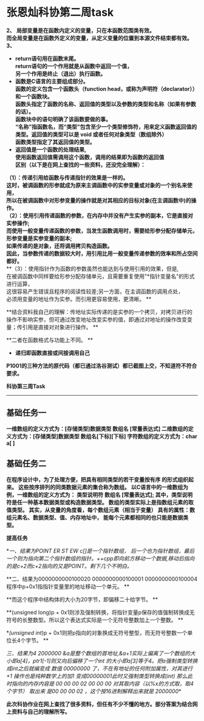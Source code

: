 # 张恩灿科协第二周task

**2、**
**局部变量是在函数内定义的变量，只在本函数范围类有效。  
而全局变量是在函数外定义的变量，从定义变量的位置到本源文件结束都有效。**  
**3、** 

- **return语句用在函数末尾。**  
  **return语句的一个作用就是从函数中返回一个值，**  
  **另一个作用是终止（退出）执行函数。**
- **函数是C语言的主要组成部分。**  
  **函数的定义包含一个函数头（function head，或称为声明符（declarator））和一个函数块。  
  函数头指定了函数的名称、返回值的类型以及参数的类型和名称（如果有参数的话）。  
  函数块中的语句明确了该函数要做的事。  
  “名称”指函数名，而“类型”包含至少一个类型修饰符，用来定义函数返回值的类型。返回值的类型可以是 void 或者任何对象类型（数组除外）  
  函数类型指定了其返回值的类型。**
- **返回值是一个函数的处理结果,  
  使用函数返回值需调用这个函数，调用的结果即为函数的返回值**  
  **区别（以下是在网上查找的一些资料，还没完全理解）：**  

 **（1）：传递引用给函数与传递指针的效果是一样的。**  
 **这时，被调函数的形参就成为原来主调函数中的实参变量或对象的一个别名来使用，  
 所以在被调函数中对形参变量的操作就是对其相应的目标对象(在主调函数中)的操作。**  
**（2）：使用引用传递函数的参数，在内存中并没有产生实参的副本，它是直接对实参操作;  
而使用一般变量传递函数的参数，当发生函数调用时，需要给形参分配存储单元，  
形参变量是实参变量的副本;  
如果传递的是对象，还将调用拷贝构造函数。  
因此，当参数传递的数据较大时，用引用比用一般变量传递参数的效率和所占空间都好。**  
**（3）：使用指针作为函数的参数虽然也能达到与使用引用的效果，但是,  
在被调函数中同样要给形参分配存储单元，且需要重复使用"*指针变量名"的形式进行运算，  
这很容易产生错误且程序的阅读性较差;另一方面，在主调函数的调用点处，  
必须用变量的地址作为实参。而引用更容易使用，更清晰。  **

**结合资料我自己的理解：传地址实际传递的是实参的一个拷贝，对拷贝进行的操作不影响实参，但可通过改变地址改变实参的值，即通过对地址的操作改变变量；传引用是直接对对象进行操作。  **

**二者在函数格式与功能上不同。  **

- **递归即函数直接或间接调用自己**

**P1001的三种方法的原代码（都已通过洛谷测试）都已截图上交，不知道符不符合要求。**  

**科协第三周Task**

___


## 基础任务一

**一维数组的定义方式为：[存储类型]数据类型 数组名 [常量表达式] 
二维数组的定义方式为：[存储类型]数据类型 数组名[下标][下标] 
字符数组的定义方式为：char a[ ]**

## 基础任务二

**在程序设计中，为了处理方便，把具有相同类型的若干变量按有序 
的形式组织起来。  这些按序排列的同类数据元素的集合称为数组。
以C语言中的一维数组为例，一维数组的定义方式为： 
类型说明符 数组名 [常量表达式];
其中，类型说明符是任一种基本数据类型或构造数据类型。 
数组的类型实际上是指数组元素的取值类型。
其实，从变量的角度看，每个数组元素（相当于变量） 
具有的属性：数组元素名、数据类型、值、内存地址中， 
能每个元素都相同的也只能是数据类型。**

**提高任务**

**一、结果为POINT
ER
ST
EW       *c[]是一个指针数组， 后一个也为指针数组，最后一个则为指向第二个指针数组的指针。++cpp即向前方移动一个数据,移动后指向的是c+2而c+2指向的又是POINT。剩下几个不明白。**

**二、结果为0000000000100020
0000000000100001
0000000000100004      程序中p+0x1指指针变量里的地址移动一个单元。  **

**而这个程序中结构体的大小为20字节，即偏移二十给字节。  **

**(unsigned long)p + 0x1则涉及强制转换，将指针变量p保存的值强制转换成无符号的长整数型。所以这个表达式实际是一个无符号整数加上一个整数。  **

**(unsigned int*)p + 0x1则把p指向的对象换成无符号整型，而无符号整数一个单位长4个字节。  **



**三、结果为4
2000000       &a是整个数组的首地址,&a+1实际上偏离了一个数组的大小即a[4]，ptr1[-1]则又向后偏移了一个int 的大小即a[3]等于4。把a强制类型转换成int之后就编变成 数值 00000000 了，不在有地址的任何附加属性，对其进行+1 操作也是纯粹数学上的加1 变成00000001此时又强制类型转换成(int*) 那么此时指向的内存内容是 00 00 00 02 00 00 00
对其取内容（以%x的方式取，取4个字节） 取出来 是00 00 00 02 ，这个按16进制解释出来就是 2000000**

**此次科协作业在网上查找了很多资料，但任有不少不懂的地方。部分答案为结合网上资料与自己的理解所写。**
